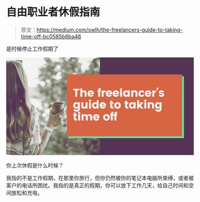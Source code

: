 # 自由职业者休假指南

> 原文：<https://medium.com/swlh/the-freelancers-guide-to-taking-time-off-bc0585b6ba46>

是时候停止工作假期了

![](img/6a705d98edbaf93b8348d2d1284b6a6f.png)

你上次休假是什么时候？

我指的不是工作假期，在那里你旅行，但你仍然被你的笔记本电脑所束缚，或者被客户的电话所困扰。我指的是真正的假期，你可以放下工作几天，给自己时间和空间放松和充电。